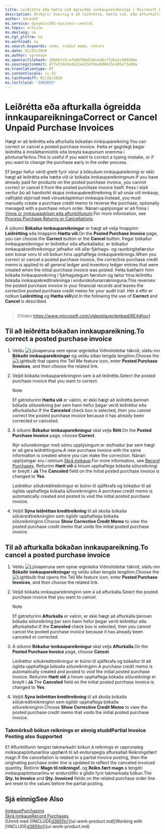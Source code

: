 ```yaml
---
title: Leiðrétta eða hætta við ógreidda innkaupareikninga | Microsoft Docs
description: Útskýrir hvernig á að leiðrétta, hætta við, eða afturkalla bókaðan innkaupareikning og stofna sjálfvirkt innkaupakreditreikning.
author: SorenGP
ms.service: dynamics365-business-central
ms.topic: article
ms.devlang: na
ms.tgt_pltfrm: na
ms.workload: na
ms.search.keywords: undo, credit memo, return
ms.date: 01/25/2020
ms.author: sgroespe
ms.openlocfilehash: 2896bfc5cafed679bd54dced6c7726a1c49859de
ms.sourcegitcommit: 877af26e3e4522ee234fbba606615e105ef3e90a
ms.translationtype: HT
ms.contentlocale: is-IS
ms.lasthandoff: 01/28/2020
ms.locfileid: "2992025"
---
```

# <a name="correct-or-cancel-unpaid-purchase-invoices"></a><span data-ttu-id="cd9f5-103">Leiðrétta eða afturkalla ógreidda innkaupareikninga</span><span class="sxs-lookup"><span data-stu-id="cd9f5-103">Correct or Cancel Unpaid Purchase Invoices</span></span>
<span data-ttu-id="cd9f5-104">Hægt er að leiðrétta eða afturkalla bókaðan innkaupareikning.</span><span class="sxs-lookup"><span data-stu-id="cd9f5-104">You can correct or cancel a posted purchase invoice.</span></span> <span data-ttu-id="cd9f5-105">Þetta er gagnlegt þegar leiðrétta á innsláttarmistök eða breyta kaupunum snemma í pöntunarferlinu.</span><span class="sxs-lookup"><span data-stu-id="cd9f5-105">This is useful if you want to correct a typing mistake, or if you want to change the purchase early in the order process.</span></span>

<span data-ttu-id="cd9f5-106">Ef þegar hefur verið greitt fyrir vörur á bókuðum innkaupareikningi er ekki hægt að leiðrétta eða hætta við úr bókaða innkaupareikningnum.</span><span class="sxs-lookup"><span data-stu-id="cd9f5-106">If you have already paid for products on the posted purchase invoice, you cannot correct or cancel it from the posted purchase invoice itself.</span></span> <span data-ttu-id="cd9f5-107">Þess í stað verður þú að handvirkt skapa innkaupakreditreikning til að snúa við innkaup, valfrjálst stjórnað með vöruskilapöntun innkaupa.</span><span class="sxs-lookup"><span data-stu-id="cd9f5-107">Instead, you must manually create a purchase credit memo to reverse the purchase, optionally managed with a purchase return order.</span></span> <span data-ttu-id="cd9f5-108">Nánari upplýsingar er að finna í [Vinna úr innkaupaskilum eða afturköllunum](purchasing-how-process-purchase-returns-cancellations.md).</span><span class="sxs-lookup"><span data-stu-id="cd9f5-108">For more information, see [Process Purchase Returns or Cancellations](purchasing-how-process-purchase-returns-cancellations.md).</span></span>

<span data-ttu-id="cd9f5-109">Á síðunni **Bókaður innkaupareikningur** er hægt að velja hnappinn **Leiðrétting** eða hnappinn **Hætta við**.</span><span class="sxs-lookup"><span data-stu-id="cd9f5-109">On the **Posted Purchase Invoice** page, you can choose the **Correct** button or the **Cancel** button.</span></span> <span data-ttu-id="cd9f5-110">Þegar bókaður innkaupareikningur er leiðréttur eða afturkallaður, er bókaður innkaupakreditreikningur jafnaður við allar fjárhags- og raunbirgðafærslur sem búnar voru til við bókun hins upphaflega innkaupareiknings.</span><span class="sxs-lookup"><span data-stu-id="cd9f5-110">When you correct or cancel a posted purchase invoice, the corrective purchase credit memo is applied to all general ledger and inventory ledger entries that were created when the initial purchase invoice was posted.</span></span> <span data-ttu-id="cd9f5-111">Þetta bakfærir hinn bókaða innkaupareikning í fjárhagslegum færslum og lætur hina leiðréttu bókaða innkaupakreditreikninga í endurskoðunarrakninguna.</span><span class="sxs-lookup"><span data-stu-id="cd9f5-111">This reverses the posted purchase invoice in your financial records and leaves the corrective posted purchase credit memo for your audit trail.</span></span> <span data-ttu-id="cd9f5-112">Hér á eftir er notkun **Leiðrétting** og **Hætta við**lýst.</span><span class="sxs-lookup"><span data-stu-id="cd9f5-112">In the following the use of **Correct** and **Cancel** is described.</span></span>
<br><br>
> [!Video https://www.microsoft.com/videoplayer/embed/RE4dhoc]

## <a name="to-correct-a-posted-purchase-invoice"></a><span data-ttu-id="cd9f5-113">Til að leiðrétta bókaðan innkaupareikning.</span><span class="sxs-lookup"><span data-stu-id="cd9f5-113">To correct a posted purchase invoice</span></span>
1. <span data-ttu-id="cd9f5-114">Veldu ![Ljósaperuna sem opnar eiginleika Viðmótsleitar](media/ui-search/search_small.png "Segðu mér hvað þú vilt gera") táknið, sláðu inn **Bókaðir innkaupareikningar** og veldu síðan tengda tengilinn.</span><span class="sxs-lookup"><span data-stu-id="cd9f5-114">Choose the ![Lightbulb that opens the Tell Me feature](media/ui-search/search_small.png "Tell me what you want to do") icon, enter **Posted Purchase Invoices**, and then choose the related link.</span></span>  
2. <span data-ttu-id="cd9f5-115">Veljið bókaða innkaupareikninginn sem á að leiðrétta.</span><span class="sxs-lookup"><span data-stu-id="cd9f5-115">Select the posted purchase invoice that you want to correct.</span></span>  

    > [!NOTE]  
    >   <span data-ttu-id="cd9f5-116">Ef gátreiturinn **Hætta við** er valinn, er ekki hægt að leiðrétta þennan bókaða sölureikning þar sem hann hefur þegar verið leiðréttur eða afturkallaður.</span><span class="sxs-lookup"><span data-stu-id="cd9f5-116">If the **Canceled** check box is selected, then you cannot correct the posted purchase invoice because it has already been corrected or canceled.</span></span>
3. <span data-ttu-id="cd9f5-117">Á síðunni **Bókaður innkaupareikningur** skal velja **Rétt**.</span><span class="sxs-lookup"><span data-stu-id="cd9f5-117">On the **Posted Purchase Invoice** page, choose **Correct**.</span></span>

    <span data-ttu-id="cd9f5-118">Nýr sölureikningur með sömu upplýsingum er stofnaður þar sem hægt er að gera leiðréttinguna.</span><span class="sxs-lookup"><span data-stu-id="cd9f5-118">A new purchase invoice with the same information is created where you can make the correction.</span></span> <span data-ttu-id="cd9f5-119">Nánari upplýsingar eru í reitnum [Skrá innkaup](purchasing-how-record-purchases.md).</span><span class="sxs-lookup"><span data-stu-id="cd9f5-119">For more information, see [Record Purchases](purchasing-how-record-purchases.md).</span></span> <span data-ttu-id="cd9f5-120">Reiturinn **Hætt við** á hinum upphaflega bókaða sölureikningi er breytt í **Já**.</span><span class="sxs-lookup"><span data-stu-id="cd9f5-120">The **Canceled** field on the initial posted purchase invoice is changed to **Yes**.</span></span>

    <span data-ttu-id="cd9f5-121">Leiðréttur sölukreditreikningur er búinn til sjálfkrafa og bókaður til að ógilda upphaflega bókaða sölureikninginn.</span><span class="sxs-lookup"><span data-stu-id="cd9f5-121">A purchase credit memo is automatically created and posted to void the initial posted purchase invoice.</span></span>
4. <span data-ttu-id="cd9f5-122">Veljið **Sýna leiðréttan kreditreikning** til að skoða bókaða sölukreditreikninginn sem ógildir upphaflega bókaða sölureikninginn.</span><span class="sxs-lookup"><span data-stu-id="cd9f5-122">Choose **Show Corrective Credit Memo** to view the posted purchase credit memo that voids the initial posted purchase invoice.</span></span>

## <a name="to-cancel-a-posted-purchase-invoice"></a><span data-ttu-id="cd9f5-123">Til að afturkalla bókaðan innkaupareikning.</span><span class="sxs-lookup"><span data-stu-id="cd9f5-123">To cancel a posted purchase invoice</span></span>
1. <span data-ttu-id="cd9f5-124">Veldu ![Ljósaperuna sem opnar eiginleika Viðmótsleitar](media/ui-search/search_small.png "Segðu mér hvað þú vilt gera") táknið, sláðu inn **Bókaðir innkaupareikningar** og veldu síðan tengda tengilinn.</span><span class="sxs-lookup"><span data-stu-id="cd9f5-124">Choose the ![Lightbulb that opens the Tell Me feature](media/ui-search/search_small.png "Tell me what you want to do") icon, enter **Posted Purchase Invoices**, and then choose the related link.</span></span>  
2. <span data-ttu-id="cd9f5-125">Veljið bókaða innkaupareikninginn sem á að afturkalla.</span><span class="sxs-lookup"><span data-stu-id="cd9f5-125">Select the posted purchase invoice that you want to cancel.</span></span>

    > [!NOTE]  
    >   <span data-ttu-id="cd9f5-126">Ef gátreiturinn **Afturkalla** er valinn, er ekki hægt að afturkalla þennan bókaða sölureikning þar sem hann hefur þegar verið leiðréttur eða afturkallaður.</span><span class="sxs-lookup"><span data-stu-id="cd9f5-126">If the **Canceled** check box is selected, then you cannot cancel the posted purchase invoice because it has already been canceled or corrected.</span></span>
3. <span data-ttu-id="cd9f5-127">Á síðunni **Bókaður innkaupareikningur** skal velja **Afturkalla**.</span><span class="sxs-lookup"><span data-stu-id="cd9f5-127">On the **Posted Purchase Invoice** page, choose **Cancel**.</span></span>

    <span data-ttu-id="cd9f5-128">Leiðréttur sölukreditreikningur er búinn til sjálfkrafa og bókaður til að ógilda upphaflega bókaða sölureikninginn.</span><span class="sxs-lookup"><span data-stu-id="cd9f5-128">A purchase credit memo is automatically created and posted to void the initial posted purchase invoice.</span></span> <span data-ttu-id="cd9f5-129">Reiturinn **Hætt við** á hinum upphaflega bókaða sölureikningi er breytt í **Já**.</span><span class="sxs-lookup"><span data-stu-id="cd9f5-129">The **Canceled** field on the initial posted purchase invoice is changed to **Yes**.</span></span>
4. <span data-ttu-id="cd9f5-130">Veljið **Sýna leiðréttan kreditreikning** til að skoða bókaða sölukreditreikninginn sem ógildir upphaflega bókaða sölureikninginn.</span><span class="sxs-lookup"><span data-stu-id="cd9f5-130">Choose **Show Corrective Credit Memo** to view the posted purchase credit memo that voids the initial posted purchase invoice.</span></span>

### <a name="partial-invoice-posting-also-supported"></a><span data-ttu-id="cd9f5-131">Takmörkuð bókun reiknings er einnig studd</span><span class="sxs-lookup"><span data-stu-id="cd9f5-131">Partial Invoice Posting also Supported</span></span>
<span data-ttu-id="cd9f5-132">Ef Afturköllunin tengist takmarkaðri bókun á reiknings er upprunaleg innkaupapöntunarlína uppfærð til að endurspegla afturkallað Reikningsfært magn.</span><span class="sxs-lookup"><span data-stu-id="cd9f5-132">If the cancellation is related to a partial invoice posting, then the originating purchase order line is updated to reflect the canceled invoiced quantity.</span></span> <span data-ttu-id="cd9f5-133">Reitirnir **Magn til reikningsf.** og **Reikn.fært magn** á tengdri innkaupapöntunarlínu er endurstilltir á gildin fyrir takmarkaða bókun.</span><span class="sxs-lookup"><span data-stu-id="cd9f5-133">The **Qty. to Invoice** and **Qty. Invoiced** fields on the related purchase order line are reset to the values before the partial posting.</span></span>

## <a name="see-also"></a><span data-ttu-id="cd9f5-134">Sjá einnig</span><span class="sxs-lookup"><span data-stu-id="cd9f5-134">See Also</span></span>
[<span data-ttu-id="cd9f5-135">Innkaup</span><span class="sxs-lookup"><span data-stu-id="cd9f5-135">Purchasing</span></span>](purchasing-manage-purchasing.md)  
[<span data-ttu-id="cd9f5-136">Skrá innkaup</span><span class="sxs-lookup"><span data-stu-id="cd9f5-136">Record Purchases</span></span>](purchasing-how-record-purchases.md)  
<span data-ttu-id="cd9f5-137">[Unnið með [!INCLUDE[d365fin](includes/d365fin_md.md)]](ui-work-product.md)</span><span class="sxs-lookup"><span data-stu-id="cd9f5-137">[Working with [!INCLUDE[d365fin](includes/d365fin_md.md)]](ui-work-product.md)</span></span>
